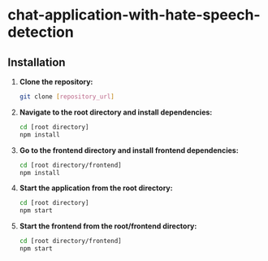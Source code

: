 # chat-application-with-hate-speech-detection
## Installation

1. **Clone the repository:**
    ```bash
    git clone [repository_url]
    ```

2. **Navigate to the root directory and install dependencies:**
    ```bash
    cd [root directory]
    npm install
    ```

3. **Go to the frontend directory and install frontend dependencies:**
    ```bash
    cd [root directory/frontend]
    npm install
    ```

4. **Start the application from the root directory:**
    ```bash
    cd [root directory]
    npm start
    ```

5. **Start the frontend from the root/frontend directory:**
    ```bash
    cd [root directory/frontend]
    npm start
    ```
